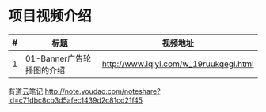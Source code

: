项目视频介绍 
===========

|#|标题|视频地址|
|---|----|-----|
|1|01-Banner广告轮播图的介绍|http://www.iqiyi.com/w_19ruukqegl.html|



有道云笔记
http://note.youdao.com/noteshare?id=c71dbc8cb3d5afec1439d2c81cd21f45
